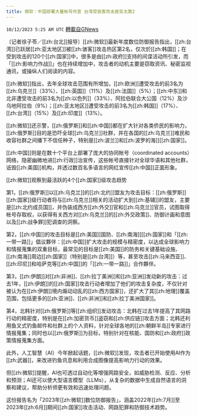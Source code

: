 ```yaml
---
title: 微软：中国部署大量帐号外宣 台湾受骇客攻击居亚太第2
---
```

`10/12/2023 5:25 AM UTC` [轉載自GNews](https://gnews.org/articles/1822857)

〔记者徐子苓／[[zh:台北]]报导〕[[zh:微软]]最新年度数位防御报告指出，[[zh:台湾]]已跃居[[zh:亚太地区]]被[[zh:骇客]]攻击热区第2名，仅次於[[zh:韩国]]；在受到攻击的120个[[zh:国家]]中，很多是由[[zh:政府]]支持的间谍活动所引发，而「[[zh:影响力作战]]」也在持续增加中，攻击者的动机主要是窃取资讯、秘密监视通讯，或操纵人们阅读的内容。

[[zh:微软]]指出，去年全球攻击范围有所增加，[[zh:欧洲]]遭受攻击的前3名为[[zh:乌克兰]]（33%）、[[zh:英国]]（11%）及[[zh:法国]]（5%）；[[zh:中东]]和北非遭受攻击的前3名为[[zh:以色列]]（33%）、阿拉伯联合大公国（12%）及沙乌地阿拉伯（9%）；[[zh:亚太地区]]遭受攻击的前3名为[[zh:韩国]]（17%）、[[zh:台湾]]（15%）及[[zh:印度]]（13%）。

[[zh:微软]]还示警，[[zh:俄罗斯]]和[[zh:中国]]都在扩大针对各类侨民的影响力，[[zh:俄罗斯]]目的是恐吓全球[[zh:乌克兰]]社群，并在各国的[[zh:乌克兰]]难民和收容社群之间播下不信任种子，特别是[[zh:波兰]]和[[zh:波罗的海]][[zh:国家]]。

[[zh:中国]]则是在数十个平台上部署了庞大的协同帐号（coordinated accounts）网络，隐密幽微地进[[zh:行政]]治宣传，这些帐号直接针对全球华语和其他社群，诋毁[[zh:美国]]机构，并透过数百名多语言的网红宣传[[zh:中国]]正面形象。

[[zh:微软]]观察到最活跃的4个[[zh:国家]]级攻击趋势

第1，[[zh:俄罗斯]]以[[zh:乌克兰]]的[[zh:北约]]盟友为攻击目标：[[zh:俄罗斯]][[zh:国家]]级行动者将与[[zh:乌克兰]]相关的活动扩大到[[zh:基辅]]的盟友，主要是[[zh:北约成员国]]，并伪装成西方[[zh:外交]]官和[[zh:乌克兰]]官员，试图取得帐号存取权，以获得有关西方对[[zh:乌克兰]]的[[zh:外交政策]]、防御计画和意图以及[[zh:战争罪]]犯调查的洞察。

第2，[[zh:中国]]的攻击目标是[[zh:美国]]国防、[[zh:南海]][[zh:国家]]和「[[zh:一带一路]]」倡议夥伴：[[zh:中国]]扩大攻击的规模与精密度，以达成全球影响力和情报蒐集的双重目标，最常见的目标是[[zh:美国]]的防务和关键基础设施、[[zh:南海]]周边[[zh:国家]]（特别是[[zh:台湾]]）等，甚至攻击[[zh:马来西亚]]、[[zh:印尼]]和哈萨克等[[zh:中国]]的「[[zh:一带一路]]」合作夥伴。

第3，[[zh:伊朗]]对[[zh:非洲]]、[[zh:拉丁美洲]]和[[zh:亚洲]]发动新的攻击：过去1年，[[zh:伊朗]]的[[zh:国家]]攻击行动者增加了他们的攻击复杂度，不仅针对被认为在[[zh:伊朗]]境内煽动动乱的[[zh:西方国家]]，还扩大了其[[zh:地理]]覆盖范围，包括更多的[[zh:亚洲]]、[[zh:非洲]]和[[zh:拉丁美洲国家]]。

第4，北韩针对[[zh:俄罗斯]]等[[zh:组织]]发动攻击：北韩在过去1年提高了其网路行动的精密度，特别是在[[zh:加密货币]]盗窃和[[zh:供应链]]攻击方面；北韩还利用鱼叉式钓鱼邮件和社群上的个人资料，针对全球各地的[[zh:朝鲜半岛]]专家进行情报蒐集；同时也以[[zh:俄罗斯]]为目标，特别针对在核能、国防和[[zh:政府]]政策情报蒐集方面。

此外，人工智慧（AI）今年掀起话题，[[zh:微软]]发现，攻击者已开始使用AI作为[[zh:武器]]，来改进钓鱼讯息和利用合成图像提高影响力行动的效果。

但[[zh:微软]]提醒，AI也可透过自动化等增强网路安全，如威胁检测、反应、分析和预测；AI还可以使大型语言模型（LLMs），从复杂的数据中生成自然语言的洞察和建议，帮助分析师更有效和迅速处理问题。

这份报告名为「2023年[[zh:微软]]数位防御报告」，涵盖2022年[[zh:7月]]至2023年[[zh:6月]]期间[[zh:国家]]攻击活动、网路犯罪和防御技术趋势。
